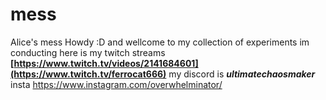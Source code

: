 # mess
Alice's mess
Howdy :D
and wellcome to my collection of experiments im conducting
here is my twitch streams **[https://www.twitch.tv/videos/2141684601](https://www.twitch.tv/ferrocat666)**
my discord is ***ultimatechaosmaker***
insta https://www.instagram.com/overwhelminator/
